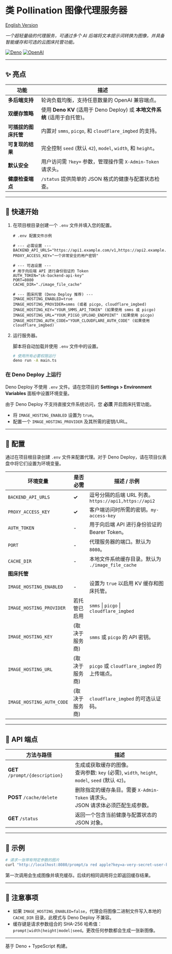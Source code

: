 
# 类 Pollination 图像代理服务器

[English Version](./README.md)

*一个超轻量级的代理服务，可通过多个 AI 后端将文本提示词转换为图像，并具备智能缓存和可选的云图床托管功能。*

[![Deno](https://img.shields.io/badge/Deno-000000?style=for-the-badge&logo=deno&logoColor=white)](https://deno.land/)
[![OpenAI](https://img.shields.io/badge/OpenAI-Compatible-00A67E?style=for-the-badge&logo=openai&logoColor=white)](https://openai.com/)

---

## ✨ 亮点

| 功能 | 描述 |
| ----------------------- | --------------------------------------------------------------------------- |
| **多后端支持** | 轮询负载均衡，支持任意数量的 OpenAI 兼容端点。 |
| **双缓存策略** | 使用 **Deno KV** (适用于 Deno Deploy) 或 **本地文件系统** (适用于自托管)。 |
| **可插拔的图床托管** | 内置对 `smms`, `picgo`, 和 `cloudflare_imgbed` 的支持。 |
| **可复现的结果** | 完全控制 `seed` (默认 `42`), `model`, `width`, 和 `height`。 |
| **默认安全** | 用户访问需 `?key=` 参数，管理操作需 `X-Admin-Token` 请求头。 |
| **健康检查端点** | `/status` 提供简单的 JSON 格式的健康与配置状态检查。 |

---

## 🚀 快速开始

1.  在项目根目录创建一个 `.env` 文件并填入您的配置。

    ```env
    # .env 配置文件示例

    # --- 必需设置 ---
    BACKEND_API_URLS="https://api1.example.com/v1,https://api2.example.com/v1"
    PROXY_ACCESS_KEY="一个非常安全的用户密钥"

    # --- 可选设置 ---
    # 用于向后端 API 进行身份验证的 Token
    AUTH_TOKEN="sk-backend-api-key"
    PORT=8080
    CACHE_DIR="./image_file_cache"

    # --- 图床托管 (Deno Deploy 推荐) ---
    IMAGE_HOSTING_ENABLED=true
    IMAGE_HOSTING_PROVIDER=smms (或者 picgo, cloudflare_imgbed)
    IMAGE_HOSTING_KEY="YOUR_SMMS_API_TOKEN" (如果使用 smms 或 picgo)
    IMAGE_HOSTING_URL="YOUR_PICGO_UPLOAD_ENDPOINT" (如果使用 picgo)
    IMAGE_HOSTING_AUTH_CODE="YOUR_CLOUDFLARE_AUTH_CODE" (如果使用 cloudflare_imgbed)
    ```

2.  运行服务器。

    脚本将自动加载并使用 `.env` 文件中的设置。

    ```bash
    # 使用所有必要权限运行
    deno run -A main.ts
    ```

### 在 Deno Deploy 上运行

Deno Deploy 不使用 `.env` 文件。请在您项目的 **Settings > Environment Variables** 面板中设置环境变量。

由于 Deno Deploy 不支持直接文件系统访问，您 **必须** 开启图床托管功能。

-   将 `IMAGE_HOSTING_ENABLED` 设置为 `true`。
-   配置一个 `IMAGE_HOSTING_PROVIDER` 及其所需的密钥/URL。

---

## 🔧 配置

通过在项目根目录创建 `.env` 文件来配置代理。对于 Deno Deploy，请在项目仪表盘中将它们设置为环境变量。

| 环境变量 | 是否必需 | 描述 / 示例 |
| ------------------------- | --------------------- | ------------------------------------------------------------- |
| `BACKEND_API_URLS` | **✓** | 逗号分隔的后端 URL 列表。`https://api1,https://api2` |
| `PROXY_ACCESS_KEY` | **✓** | 客户端访问时所需的密钥。`my-access-key` |
| `AUTH_TOKEN` | - | 用于向后端 API 进行身份验证的 Bearer Token。 |
| `PORT` | - | 代理服务器的端口。默认为 `8080`。 |
| `CACHE_DIR` | - | 本地文件系统缓存目录。默认为 `./image_file_cache`|
| **图床托管** | | |
| `IMAGE_HOSTING_ENABLED` | - | 设置为 `true` 以启用 KV 缓存和图床托管。 |
| `IMAGE_HOSTING_PROVIDER` | 若托管已启用 | `smms` \| `picgo` \| `cloudflare_imgbed` |
| `IMAGE_HOSTING_KEY` | (取决于服务商) | `smms` 或 `picgo` 的 API 密钥。 |
| `IMAGE_HOSTING_URL` | (取决于服务商) | `picgo` 或 `cloudflare_imgbed` 的上传端点。 |
| `IMAGE_HOSTING_AUTH_CODE` | (取决于服务商) | `cloudflare_imgbed` 的可选认证码。 |

---

## 🎯 API 端点

| 方法与路径 | 描述 |
| ----------------------------- | --------------------------------------------------------------------------------------------------------- |
| **GET** `/prompt/{description}` | 生成或获取缓存的图像。<br>查询参数: `key` (必需), `width`, `height`, `model`, `seed` (默认 `42`)。 |
| **POST** `/cache/delete` | 删除指定的缓存条目。需要 `X-Admin-Token` 请求头。<br>JSON 请求体必须匹配生成参数。 |
| **GET** `/status` | 返回一个包含当前健康与配置状态的 JSON 对象。 |

---

## 🏁 示例

```bash
# 请求一张带有特定参数的图片
curl "http://localhost:8080/prompt/a red apple?key=a-very-secret-user-key&width=1024&height=1024&seed=7&model=flux-dev"
```

第一次调用会生成图像并填充缓存。后续的相同调用将立即返回缓存结果。

---

## 📝 注意事项

-   如果 `IMAGE_HOSTING_ENABLED=false`，代理会将图像二进制文件写入本地的 `CACHE_DIR` 目录。此模式与 Deno Deploy 不兼容。
-   缓存键是请求参数组合的 SHA-256 哈希值：`prompt|width|height|model|seed`。更改任何参数都会生成一张新图像。

---

基于 Deno + TypeScript 构建。